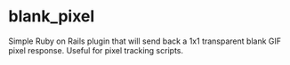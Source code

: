 blank_pixel
===========

Simple Ruby on Rails plugin that will send back a 1x1 transparent blank GIF pixel response. Useful for pixel tracking scripts.